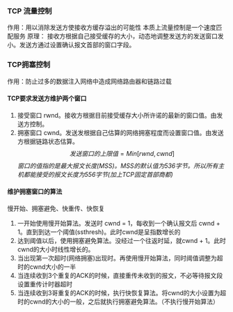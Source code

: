 ### TCP 流量控制
作用：用以消除发送方使接收方缓存溢出的可能性
本质上流量控制是一个速度匹配服务
原理：
接收方根据自己接受缓存的大小，动态地调整发送方的发送窗口发小。发送方通过设置确认报文首部的窗口字段。

### TCP拥塞控制
作用：防止过多的数据注入网络中造成网络路由器和链路过载
#### TCP要求发送方维护两个窗口
1. 接受窗口 rwnd。接收方根据目前接受缓存大小所许诺的最新的窗口值。由发送方控制。
2. 拥塞窗口 cwnd。发送发根据自己估算的网络拥塞程度而设置窗口值。由发送方根据链路状态估算。
$$ 发送窗口的上限值 = Min[rwnd,cwnd] $$
*窗口的值指的是最大报文长度(MSS)。MSS的默认值为536字节。所以所有主机都能接受的报文长度为556字节(加上TCP固定首部商都)*

#### 维护拥塞窗口的算法
慢开始、拥塞避免、快重传、快恢复
1. 一开始使用慢开始算法。发送时 cwnd = 1，每收到一个确认报文后 cwnd + 1。直到到达一个阈值(ssthresh)。此时cwnd是呈指数增长的
2. 达到阈值以后，使用拥塞避免算法。没经过一个往返时延，就cwnd + 1。此时cwnd的大小时线性增长的。
3. 当出现第一次超时(网络拥塞)出现时。再使用慢开始算法，同时阈值调整为超时的cwnd大小的一半
4. 当连续收到3个重复的ACK的时候，直接重传未收到的报文，不必等待报文段设置重传计时器超时
5. 当连续收到3哥重复的ACK的时候，执行快恢复算法。将cwnd的大小设置为超时的cwnd的大小的一般，之后就执行拥塞避免算法。（不执行慢开始算法）


